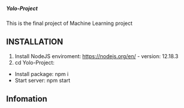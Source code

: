 ##### Yolo-Project
This is the final project of Machine Learning project 

## INSTALLATION
1. Install NodeJS enviroment: https://nodejs.org/en/  - version: 12.18.3
2. cd Yolo-Project: 
* Install package: npm i
* Start server: npm start

## Infomation



